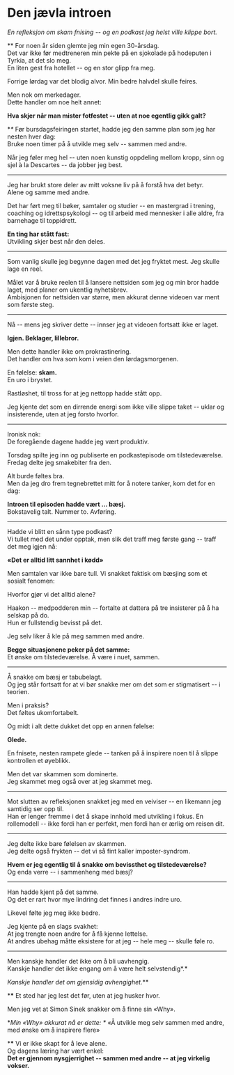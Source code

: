 # Den jævla introen

*En refleksjon om skam fnising -- og en podkast jeg helst ville klippe
bort.*

*\*
For noen år siden glemte jeg min egen 30-årsdag.\
Det var ikke før medtreneren min pekte på en sjokolade på hodeputen i
Tyrkia, at det slo meg.\
En liten gest fra hotellet -- og en stor glipp fra meg.

Forrige lørdag var det blodig alvor. Min bedre halvdel skulle feires.

Men nok om merkedager.\
Dette handler om noe helt annet:

**Hva skjer når man mister fotfestet -- uten at noe egentlig gikk
galt?**

**\**
Før bursdagsfeiringen startet, hadde jeg den samme plan som jeg har
nesten hver dag:\
Bruke noen timer på å utvikle meg selv -- sammen med andre.

Når jeg føler meg hel -- uten noen kunstig oppdeling mellom kropp, sinn
og sjel à la Descartes -- da jobber jeg best.

------------------------------------------------------------------------

Jeg har brukt store deler av mitt voksne liv på å forstå hva det betyr.\
Alene og samme med andre.

Det har ført meg til bøker, samtaler og studier -- en mastergrad i
trening, coaching og idrettspsykologi -- og til arbeid med mennesker i
alle aldre, fra barnehage til toppidrett.

**En ting har stått fast:**\
Utvikling skjer best når den deles.

------------------------------------------------------------------------

Som vanlig skulle jeg begynne dagen med det jeg fryktet mest. Jeg skulle
lage en reel.

Målet var å bruke reelen til å lansere nettsiden som jeg og min bror
hadde laget, med planer om ukentlig nyhetsbrev.\
Ambisjonen for nettsiden var større, men akkurat denne videoen var ment
som første steg.

------------------------------------------------------------------------

Nå -- mens jeg skriver dette -- innser jeg at videoen fortsatt ikke er
laget.

**Igjen. Beklager, lillebror.**

Men dette handler ikke om prokrastinering.\
Det handler om hva som kom i veien den lørdagsmorgenen.

En følelse: **skam.**\
En uro i brystet.

Rastløshet, til tross for at jeg nettopp hadde stått opp.

Jeg kjente det som en dirrende energi som ikke ville slippe taket --
uklar og insisterende, uten at jeg forsto hvorfor.

------------------------------------------------------------------------

Ironisk nok:\
De foregående dagene hadde jeg vært produktiv.

Torsdag spilte jeg inn og publiserte en podkastepisode om
tilstedeværelse.\
Fredag delte jeg smakebiter fra den.

Alt burde føltes bra.\
Men da jeg dro frem tegnebrettet mitt for å notere tanker, kom det for
en dag:

**Introen til episoden hadde vært \... bæsj.**\
Bokstavelig talt. Nummer to. Avføring.

------------------------------------------------------------------------

Hadde vi blitt en sånn type podkast?\
Vi tullet med det under opptak, men slik det traff meg første gang --
traff det meg igjen nå:

**«Det er alltid litt sannhet i kødd»**

Men samtalen var ikke bare tull. Vi snakket faktisk om bæsjing som et
sosialt fenomen:

Hvorfor gjør vi det alltid alene?

Haakon -- medpodderen min -- fortalte at dattera på tre insisterer på å
ha selskap på do.\
Hun er fullstendig bevisst på det.

Jeg selv liker å kle på meg sammen med andre.

**Begge situasjonene peker på det samme:**\
Et ønske om tilstedeværelse. Å være i nuet, sammen.

------------------------------------------------------------------------

Å snakke om bæsj er tabubelagt.\
Og jeg står fortsatt for at vi bør snakke mer om det som er stigmatisert
-- i teorien.

Men i praksis?\
Det føltes ukomfortabelt.

Og midt i alt dette dukket det opp en annen følelse:

**Glede.**

En fnisete, nesten rampete glede -- tanken på å inspirere noen til å
slippe kontrollen et øyeblikk.

Men det var skammen som dominerte.\
Jeg skammet meg også over at jeg skammet meg.

------------------------------------------------------------------------

Mot slutten av refleksjonen snakket jeg med en veiviser -- en likemann
jeg samtidig ser opp til.\
Han er lenger fremme i det å skape innhold med utvikling i fokus. En
rollemodell -- ikke fordi han er perfekt, men fordi han er ærlig om
reisen dit.

------------------------------------------------------------------------

Jeg delte ikke bare følelsen av skammen.\
Jeg delte også frykten -- det vi så fint kaller imposter-syndrom.

**Hvem er jeg egentlig til å snakke om bevissthet og tilstedeværelse?**\
Og enda verre -- i sammenheng med bæsj?

------------------------------------------------------------------------

Han hadde kjent på det samme.\
Og det er rart hvor mye lindring det finnes i andres indre uro.

Likevel følte jeg meg ikke bedre.

Jeg kjente på en slags svakhet:\
At jeg trengte noen andre for å få kjenne lettelse.\
At andres ubehag måtte eksistere for at jeg -- hele meg -- skulle føle
ro.

------------------------------------------------------------------------

Men kanskje handler det ikke om å bli uavhengig.\
Kanskje handler det ikke engang om å være helt selvstendig*.*

**Kanskje handler det om gjensidig avhengighet*.***

***\***
Et sted har jeg lest det før, uten at jeg husker hvor.

Men jeg vet at Simon Sinek snakker om å finne sin «Why».

**Min «Why» akkurat nå er dette: *\***
«Å utvikle meg selv sammen med andre, med ønske om å inspirere flere»

***\***
Vi er ikke skapt for å leve alene.\
Og dagens læring har vært enkel:\
**Det er gjennom nysgjerrighet -- sammen med andre -- at jeg virkelig
vokser.**
